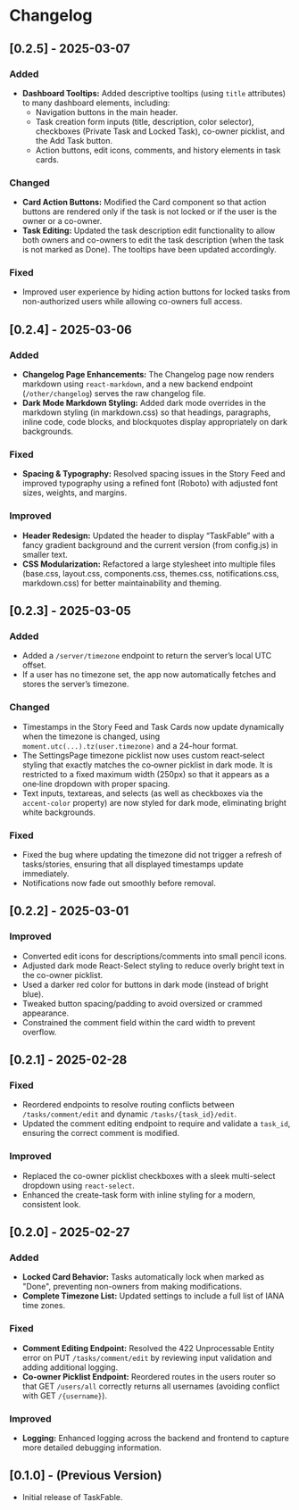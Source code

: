 # Changelog

## [0.2.5] - 2025-03-07
### Added
- **Dashboard Tooltips:** Added descriptive tooltips (using `title` attributes) to many dashboard elements, including:
  - Navigation buttons in the main header.
  - Task creation form inputs (title, description, color selector), checkboxes (Private Task and Locked Task), co-owner picklist, and the Add Task button.
  - Action buttons, edit icons, comments, and history elements in task cards.
  
### Changed
- **Card Action Buttons:** Modified the Card component so that action buttons are rendered only if the task is not locked or if the user is the owner or a co-owner.
- **Task Editing:** Updated the task description edit functionality to allow both owners and co-owners to edit the task description (when the task is not marked as Done). The tooltips have been updated accordingly.

### Fixed
- Improved user experience by hiding action buttons for locked tasks from non-authorized users while allowing co-owners full access.

## [0.2.4] - 2025-03-06
### Added
- **Changelog Page Enhancements:** The Changelog page now renders markdown using `react-markdown`, and a new backend endpoint (`/other/changelog`) serves the raw changelog file.
- **Dark Mode Markdown Styling:** Added dark mode overrides in the markdown styling (in markdown.css) so that headings, paragraphs, inline code, code blocks, and blockquotes display appropriately on dark backgrounds.

### Fixed
- **Spacing & Typography:** Resolved spacing issues in the Story Feed and improved typography using a refined font (Roboto) with adjusted font sizes, weights, and margins.
  
### Improved
- **Header Redesign:** Updated the header to display “TaskFable” with a fancy gradient background and the current version (from config.js) in smaller text.
- **CSS Modularization:** Refactored a large stylesheet into multiple files (base.css, layout.css, components.css, themes.css, notifications.css, markdown.css) for better maintainability and theming.

## [0.2.3] - 2025-03-05
### Added
- Added a `/server/timezone` endpoint to return the server’s local UTC offset.
- If a user has no timezone set, the app now automatically fetches and stores the server’s timezone.

### Changed
- Timestamps in the Story Feed and Task Cards now update dynamically when the timezone is changed, using `moment.utc(...).tz(user.timezone)` and a 24-hour format.
- The SettingsPage timezone picklist now uses custom react‑select styling that exactly matches the co‑owner picklist in dark mode. It is restricted to a fixed maximum width (250px) so that it appears as a one‑line dropdown with proper spacing.
- Text inputs, textareas, and selects (as well as checkboxes via the `accent-color` property) are now styled for dark mode, eliminating bright white backgrounds.

### Fixed
- Fixed the bug where updating the timezone did not trigger a refresh of tasks/stories, ensuring that all displayed timestamps update immediately.
- Notifications now fade out smoothly before removal.

## [0.2.2] - 2025-03-01
### Improved
- Converted edit icons for descriptions/comments into small pencil icons.
- Adjusted dark mode React-Select styling to reduce overly bright text in the co-owner picklist.
- Used a darker red color for buttons in dark mode (instead of bright blue).
- Tweaked button spacing/padding to avoid oversized or crammed appearance.
- Constrained the comment field within the card width to prevent overflow.

## [0.2.1] - 2025-02-28
### Fixed
- Reordered endpoints to resolve routing conflicts between `/tasks/comment/edit` and dynamic `/tasks/{task_id}/edit`.
- Updated the comment editing endpoint to require and validate a `task_id`, ensuring the correct comment is modified.

### Improved
- Replaced the co-owner picklist checkboxes with a sleek multi-select dropdown using `react-select`.
- Enhanced the create-task form with inline styling for a modern, consistent look.

## [0.2.0] - 2025-02-27
### Added
- **Locked Card Behavior:** Tasks automatically lock when marked as "Done", preventing non-owners from making modifications.
- **Complete Timezone List:** Updated settings to include a full list of IANA time zones.

### Fixed
- **Comment Editing Endpoint:** Resolved the 422 Unprocessable Entity error on PUT `/tasks/comment/edit` by reviewing input validation and adding additional logging.
- **Co-owner Picklist Endpoint:** Reordered routes in the users router so that GET `/users/all` correctly returns all usernames (avoiding conflict with GET `/{username}`).

### Improved
- **Logging:** Enhanced logging across the backend and frontend to capture more detailed debugging information.

## [0.1.0] - (Previous Version)
- Initial release of TaskFable.
